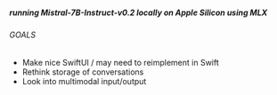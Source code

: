 ##### running Mistral-7B-Instruct-v0.2 locally on Apple Silicon using MLX

###### GOALS
- Make nice SwiftUI / may need to reimplement in Swift
- Rethink storage of conversations
- Look into multimodal input/output